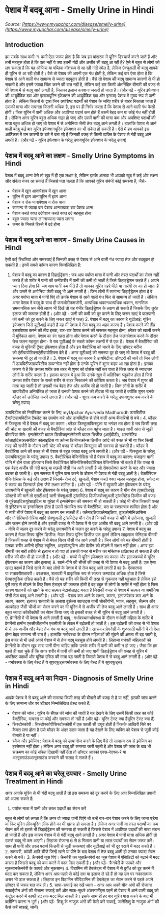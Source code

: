 # पेशाब में बदबू आना - Smelly Urine in Hindi
_Source: [https://www.myupchar.com/disease/smelly-urine](https://www.myupchar.com/disease/smelly-urine)_

## Introduction
हम सबके साथ कभी-न-कभी ऐसा जरूर होता है कि जब हम वॉशरूम में यूरिन डिस्चार्ज करने जाते हैं और तभी महसूस होता है कि पता नहीं ये क्या इतनी गंदी और अजीब सी बदबू आ रही है? ऐसे में बहुत से लोगों को लग सकता है कि यह ऑफिस या पब्लिक वॉशरूम से आ रही गंदी स्मेल है, लेकिन ऐक्चुअली वो बदबू आपके ही यूरिन से आ रही होती है। वैसे तो पेशाब की अपनी एक गंध होती है, लेकिन कई बार ऐसा होता है कि पेशाब से आने वाली गंध सामान्य से ज्यादा बदबूदार होती है। वैसे तो पेशाब की बदबू सामान्य कारणों से भी हो सकती है और इसमें ज्यादा चिंता करने की बात नहीं है, लेकिन कई बार किसी अंतर्निहित बीमारी की वजह से भी पेशाब में से बदबू आने लगती है, जिसका इलाज करवाना जरूरी हो जाता है।
(और पढ़ें - यूरिन इंफेक्शन की आयुर्वेदिक दवा और इलाजयूरिन इंफेक्शन की आयुर्वेदिक दवा और इलाज)
पेशाब में मुख्य रूप से पानी होता है। लेकिन किडनी के द्वारा जिन अपशिष्ट पदार्थों को पेशाब के जरिए शरीर से बाहर निकाला जाता है उसकी मात्रा और सघनता कितनी अधिक है, इस पर ही निर्भर करता है कि पेशाब से आने वाली गंध कैसी होगी। जिस यूरिन में पानी अधिक और अपशिष्ट पदार्थ कम होते हैं उसमें बेहद कम या कोई गंध नहीं होती है। लेकिन अगर यूरिन बहुत अधिक गाढ़ा हो जाए और उसमें पानी की मात्रा कम और अपशिष्ट पदार्थों की मात्रा बहुत अधिक हो जाए तो पेशाब में से अमोनिया जैसी तेज बदबू आने लगती है। हालांकि पेशाब से आने वाली बदबू कई बार यूरिन इंफेक्शनयूरिन इंफेक्शन का भी संकेत हो सकती है। ऐसे में हम आपको इस आर्टिकल में उन कारणों के बारे में बता रहे हैं जिनकी वजह से किसी व्यक्ति के पेशाब से गंदी बदबू आने लगती है।
(और पढ़ें - यूरिन इंफेक्शन के घरेलू उपाययूरिन इंफेक्शन के घरेलू उपाय)

## पेशाब में बदबू आने का लक्षण - Smelly Urine Symptoms in Hindi
पेशाब में बदबू आना वैसे तो खुद में ही एक लक्षण है, लेकिन इसके अलावा भी आपको खुद में कई और लक्षण और संकेत नजर आ सकते हैं जिससे पता चलता है कि आपको यूरिन संबंधी कोई समस्या है, जैसे-
- पेशाब में खून आनापेशाब में खून आना
- यूरिन में झाग आनायूरिन में झाग आना
- पेशाब न रोक पानापेशाब न रोक पाना
- सामान्य से ज्यादा बार पेशाब आनाज्यादा बार पेशाब आना
- पेशाब करते वक्त दर्दपेशाब करते वक्त दर्द महसूस होना
- बहुत ज्यादा प्यास लगनाज्यादा प्यास लगना
- कमर के निचले हिस्से में दर्द होना

## पेशाब में बदबू आने का कारण - Smelly Urine Causes in Hindi
ऐसी कई स्थितियां और समस्याएं हैं जिनकी वजह से पेशाब से आने वाली गंध ज्यादा तेज और बदबूदार हो सकती है। इनमें सबसे कॉमन कारण निम्नलिखित हैं:
1. पेशाब में बदबू का कारण है डिहाईड्रेशन : जब आप पर्याप्त मात्रा में पानी और तरल पदार्थों का सेवन नहीं करते हैं तो शरीर में पानी की कमीशरीर में पानी की कमी हो जाती है जिसे डिहाइड्रेशन कहते हैं। आपने ध्यान दिया होगा कि जब आप पानी कम पीते हैं तो आपका यूरिन गहरे पीले या नारंगी रंग का हो जाता है और उसमें से अमोनिया जैसी बदबू भी आने लगती है। जिन लोगों में सामान्य डिहाईड्रेशन होता है वे अगर पर्याप्त मात्रा में पानी पिएं तो उनके पेशाब से आने वाली गंध फिर से सामान्य हो जाती है। लेकिन अगर पेशाब में बदबू के साथ ही कमजोरीकमजोरी, अत्यधिक थकानअत्यधिक थकान, मानसिक भ्रममानसिक भ्रम जैसे लक्षण भी दिखें तो यह गंभीर डिहाईड्रेशन के लक्षण हो सकते हैं जिसके लिए तुरंत इलाज की जरूरत होती है।
(और पढ़ें - पानी की कमी को दूर करने के लिए जरूर खाएं ये फलपानी की कमी को दूर करने के लिए जरूर खाएं ये फल)
2. पेशाब में बदबू का कारण है यूटीआई: यूरिन इंफेक्शन जिसे यूटीआई कहते हैं यह भी पेशाब में तेज बदबू का अहम कारण है। पेशाब करने की तीव्र इच्छापेशाब करने की तीव्र इच्छा, बार-बार पेशाब करने की जरूरत महसूस होना, ब्लैडर को खाली करने में मुश्किल आना, पेशाब का रंग गहरा होना और पेशाब करने के दौरान तेज जलनपेशाब करने के दौरान तेज जलन महसूस होना- ये सब यूटीआई के सबसे कॉमन लक्षणों में से एक हैं। पेशाब में बैक्टीरिया की वजह से यूरिनरी ट्रैक्ट इंफेक्शन होता है और इन बैक्टीरिया को मारने के लिए डॉक्टर मरीज को एंटीबायोटिक्सएंटीबायोटिक्स देते हैं। अगर यूटीआई की समस्या दूर हो जाए तो पेशाब में बदबू की समस्या भी दूर हो जाती है।
3. पेशाब में बदबू का कारण है डायबिटीज: डॉक्टरों की मानें तो जिन लोगों में डायबिटीजडायबिटीज डायग्नोज नहीं होता है उनके यूरिन में शुगर बाहर आ रहा होता है। इसका कारण ये है कि उनका शरीर उस तरह से शुगर को प्रोसेस नहीं कर पाता है जिस तरह से ज्यादातर लोगों के शरीर करता है। इसका मतलब ये हुआ कि उनके खून में अतिरिक्त ग्लूकोज होता है जिसे उनका शरीर पेशाब के रास्ते शरीर से बाहर निकालने की कोशिश करता है। जब पेशाब में शुगर की मात्रा बढ़ जाती है तो उसकी गंध बेहद तेज और अजीब सी हो जाती है। जिन लोगों के शरीर में डायबिटीज अनियंत्रित हो जाता है उनकी पेशाब करने की तीव्रता भी बढ़ जाती है क्योंकि शुगर उनके ब्लैडर को उत्तेजित करने लगता है।
(और पढ़ें - शुगर कम करने के घरेलू उपायशुगर कम करने के घरेलू उपाय)

डायबिटीज को नियंत्रियत करने के लिए myUpchar Ayurveda Madhurodh डायबिटीज टैबलेटडायबिटीज टैबलेट का उपयोग करे और डायबिटीज से होने वाली अन्य बीमारियों से बचे।
4. ब्लैडर में फिस्टुला भी है पेशाब में बदबू का कारण : ब्लैडर फिस्टुलाफिस्टुला या भगंदर तब होता है जब किसी तरह की चोट या खराबी की वजह से बैक्टीरिया आंत से ब्लैडर तक पहुंच जाता है। बाउल यानी आंत से जुड़ी बीमारियां जैसे- इन्फ्लेमेटरी बाउल डिजीजइन्फ्लेमेटरी बाउल डिजीज (आईबीडी), अल्सरेटिव कोलाइटिसअल्सरेटिव कोलाइटिस या क्रोन्स डिजीजक्रोन्स डिजीज आदि की वजह से भी या फिर किसी तरह की सर्जरी के दौरान लगी चोट की वजह से ब्लैडर फिस्टुला की समस्या हो सकती है। ब्लैडर में बैक्टीरिया आने की वजह से भी पेशाब से बहुत ज्यादा बदबू आने लगती है।
(और पढ़ें - फिस्टुला के घरेलू उपायफिस्टुला के घरेलू उपाय)
5. बैक्टीरियल वेजिनोसिस भी है पेशाब में बदबू का कारण: वजाइना यानी योनि में होने वाला इंफेक्शन जिसे बैक्टीरियल वेजिनोसिसबैक्टीरियल वेजिनोसिस भी कहते हैं कि वजह से एक बेहद अजीब सी गंदी बदबू या मछली जैसी गंध आने लगती है जो सेक्ससेक्स करने के बाद और ज्यादा बदतर हो जाती है। इस समस्या में यूरिन पास करने के दौरान भी पेशाब से गंदी बदबू आती है। बैक्टीरियल वेजिनोसिस के कई और लक्षण हैं जिसमें- तेज दर्द, खुजली, पेशाब करते वक्त जलन महसूस होना, सफेद या ग्रे कलर का डिस्चार्ज होना जैसे लक्षण शामिल हैं।
(और पढ़ें - योनि में खुजली और इंफेक्शन के घरेलू उपाययोनि में खुजली और इंफेक्शन के घरेलू उपाय)
6. पेशाब में बदबू का कारण है यौन रोग (एसटीआई): डॉक्टरों की मानें तो एसटीआई यानी सेक्शुअली ट्रांसमिटेड डिजीजसेक्शुअली ट्रांसमिटेड डिजीज की वजह से यूरेथ्राइटिसयूरेथ्राइटिस या यूरेथ्रा में इन्फ्लेमेशन की समस्या भी हो सकती है। कोई भी चीज जिसकी वजह से इरिटेशन या इन्फ्लेमेशन होता है उसमें संभावित रूप से बैक्टीरिया, पस या रक्तस्त्राव शामिल होता है और ये सारी चीजें पेशाब में बदबू का कारण बन सकती हैं। क्लैमाइडियाक्लैमाइडिया, ट्राइकोमोनिआसिस और गोनोरियागोनोरिया आदि सेक्शुअली ट्रांसमिटेड यौन रोग हैं जिनकी वजह से योनि में उत्तेजना, खुजली और जलन होने लगती है और इसकी वजह से भी पेशाब में से एक अजीब सी बदबू आने लगती है।
(और पढ़ें - योनि में जलन दूर करने के घरेलू उपाययोनि में जलन दूर करने के घरेलू उपाय)
7. पेशाब में बदबू का कारण है मेपल सिरप यूरिन डिजीज: मेपल सिरप यूरिन डिजीज एक दुलर्भ लेकिन लाइलाज जेनिटक बीमारी है जिसकी वजह से पेशाब में से मेपल सिरप जैसी गंध आने लगती है। जिन लोगों को यह बीमारी होती है उनका शरीर अमीनो एसिड ल्यूसिन, आइसोल्यूसिन और वैलीन को तोड़ने में सक्षम नहीं होता। अगर इस बीमारी का सही तरीके से इलाज न हो पाए तो इसकी वजह से मरीज का मस्तिष्क क्षतिग्रस्त हो सकता है और मरीज की मौत भी हो सकती है।
(और पढ़ें - बच्चों में यूरिन इंफेक्शन का कारण और इलाजबच्चों में यूरिन इंफेक्शन का कारण और इलाज)
8. खाने-पीने की चीजों की वजह से भी पेशाब से बदबू आती है: एक ऐसा खाद्य पदार्थ है जिसे खाने के बाद लोगों के पेशाब में से तेज बदबू आने लगती है वह है- ऐस्पारगस या शतावरीशतावरी। दरअसल, शतावरी में प्राकृतिक रूप से सल्फर कम्पाउंड अधिक होता है जिसे ऐस्पारगुसिक एसिड कहते हैं। वैसे तो यह शरीर की किसी भी तरह से नुकसान नहीं पहुंचाता है लेकिन इसे पूरी तरह से तोड़ने के लिए जिस एंजाइम की जरूरत होती है वह बहुत से लोगों के शरीर में नहीं होता है जिस कारण शतावरी को खाने के बाद सल्फर मेटाबोलाइट बनता है जिसकी वजह से पेशाब में सल्फर या अमोनिया जैसी तेज बदबू आने लगती है।
(और पढ़ें - पेशाब कम आने के लक्षण, कारण, इलाजपेशाब कम आने के लक्षण, कारण, इलाज)
शतावरी के अलावा ब्रूसेल्स स्प्राउट्स यानी चोकीगोभी, प्याज, लहसुन, सैल्मन और अल्कोहल जैसी चीजों का सेवन करने पर भी यूरिन में से अजीब सी तेज बदबू आने लगती है। साथ ही अगर बहुत ज्यादा कॉफीकॉफी का सेवन किया जाए तो इसकी वजह से भी यूरिन से बदबू आने लगती है।
9. प्रेगनेंसी में भी पेशाब से आने लगती है बदबू : गर्भावस्थागर्भावस्था के दौरान गर्भवती महिला के शरीर में प्रेगनेंसी हार्मोन एचसीजीहार्मोन एचसीजी के लेवल में बढ़ोतरी हो जाती है। इस बढ़ोतरी की वजह से भी पेशाब में से एक अजीब और बेहद तेज गंध या बदबू आने लगती है। खासकर प्रेगनेंसी के शुरुआती महीनों में तो ऐसा होना बेहद सामान्य सी बात है। हालांकि गर्भावस्था के दौरान महिलाओं की सूंघने की क्षमता भी बढ़ जाती है, इस वजह से भी उन्हें अपने पेशाब में से तेज बदबू महसूस होने लगती है। लिहाजा गर्भवती महिलाओं को प्रेगनेंसी के दौरान खूब सारा पानी पीना चाहिए ताकि उनके शरीर में पानी की कमी न हो जाए। जैसा कि हम पहले ही बता चुके हैं कि अगर शरीर में पानी की कमी हो जाए यानी डिहाईड्रेशन की वजह से यूरिन में अपशिष्ट पदार्थों और यूरिक एसिड की मात्रा बढ़ जाती है जिससे पेशाब में से बदबू आने लगती है।
(और पढ़ें - गर्भावस्था के लिए बेस्ट हैं ये सूपरफूड्सगर्भावस्था के लिए बेस्ट हैं ये सूपरफूड्स)

## पेशाब में बदबू आने का निदान - Diagnosis of Smelly Urine in Hindi
आपके पेशाब में से बदबू आने की समस्या किसी तरह की बीमारी की वजह से है या नहीं, इसकी जांच करने के लिए सामान्य तौर पर डॉक्टर निम्नलिखित टेस्ट करते हैं:
- पेशाब की जांच : यूरिन के सैंपल की जांच की जाती है यह देखने के लिए उसमें किसी तरह का कोई बैक्टीरिया, वायरस या कोई और समस्या तो नहीं है (और पढ़ें- यूरिन टेस्ट क्या हैयूरिन टेस्ट क्या है)
- सिस्टोस्कोपी : सिस्टोस्कोपीसिस्टोस्कोपी में एक पतली सी ट्यूब होती है जिसके आखिरी सिरे पर कैमरा लगा होता है उसे ब्लैडर के अंदर डाला जाता है यह देखने के लिए व्यक्ति को पेशाब से जुड़ी कोई बीमारी है या नहीं।
- स्कैन और इमेजिंग : पेशाब में बदबू को डायग्नोज करने के लिए वैसे तो सामान्य रूप से इमेजिंग का इस्तेमाल नहीं होता। लेकिन अगर बदबू की समस्या जारी रहती है और पेशाब की जांच के बाद भी संक्रमण का कोई संकेत दिखायी नहीं देता तो डॉक्टर आपको एक्स-रेएक्स-रे या अल्ट्रासाउंडअल्ट्रासाउंड करवाने की सलाह दे सकते हैं।

## पेशाब में बदबू आने का घरेलू उपचार - Smelly Urine Treatment in Hindi
अगर आपके यूरिन से भी गंदी बदबू आती है तो इस समस्या को दूर करने के लिए आप निम्नलिखित उपायों को अपना सकते हैं:
1. पर्याप्त मात्रा में पानी और तरल पदार्थों का सेवन करें
बहुत से लोगों को लगता है कि अगर वो ज्यादा पानी पिएंगे तो उन्हें बार-बार पेशाब करने के लिए जाना पड़ेगा या फिर यूरिन लीकयूरिन लीक होने का भी खतरा हो सकता है। लेकिन अगर पानी या तरल पदार्थों का कम सेवन करें तो इससे भी डिहाईड्रेशन की समस्या हो सकती है जिससे पेशाब में अपशिष्ट पदार्थों की मात्रा सघन हो जाती है और इस कारण पेशाब में से गंदी बदबू आने लगती है। अगर पेशाब में पानी मात्रा अधिक होगी तो उससे बदबू भी कम आएगी। लिहाजा रोजाना 6 से 8 गिलास पानी या तरल पदार्थों का सेवन जरूर करें। साथ ही पानी और तरल पदार्थ किडनी से जुड़ी समस्याएं और यूटीआई को भी दूर रखने में मदद करते हैं।
2. शतावरी, कॉफी आदि चीजें जिन्हें खाने या पीने के बाद पेशाब में तेज बदबू आती हो उनका ज्यादा सेवन करने से बचें।
3. क्रैनबेरी जूस पिएं। क्रैनबेरी का जूसक्रैनबेरी का जूस पेशाब में ऐसिडिटी को बढ़ाने में मदद करता है जिससे बदबू को कम करने में मदद मिल सकती है। (और पढ़ें- क्रैनबेरी के फायदे और नुकसानक्रैनबेरी के फायदे और नुकसान)
4. विटामिन सी टैबलेट्स भी पेशाब में से दुर्गंध को दूर करने में मदद कर सकता है, लेकिन अगर आप पहले से कोई दवा या इलाज ले रहे हैं तो यह उन पर नकारात्मक असर भी डाल सकता है। लिहाजा इन विटामिन सीविटामिन सी टैबलेट्स का सेवन करने से पहले अपने डॉक्टर से जरूर बात कर लें।
5. साफ-सफाई का रखें ध्यान - अगर आप अपने यौन अंगों की रोजाना सफाईयौन अंगों की रोजाना सफाई करें और साफ-सुथरे अंडरगार्मेंट्स पहनें तो पेशाब में आने वाली बदबू को कंट्रोल करने में काफी हद तक मदद मिल सकती है। इसके साथ ही हर बार यूरिन पास करने के बाद भी क्लीनिंग करना न भूलें। (और पढ़ें- शिशु के नाजुक अंगों की कैसे करें सफाई, जानेंशिशु के नाजुक अंगों की कैसे करें सफाई, जानें)

